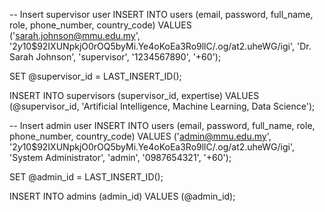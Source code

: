 -- Insert supervisor user
INSERT INTO users (email, password, full_name, role, phone_number, country_code)
VALUES ('sarah.johnson@mmu.edu.my', '$2y$10$92IXUNpkjO0rOQ5byMi.Ye4oKoEa3Ro9llC/.og/at2.uheWG/igi', 'Dr. Sarah Johnson', 'supervisor', '1234567890', '+60');

SET @supervisor_id = LAST_INSERT_ID();

INSERT INTO supervisors (supervisor_id, expertise)
VALUES (@supervisor_id, 'Artificial Intelligence, Machine Learning, Data Science');

-- Insert admin user
INSERT INTO users (email, password, full_name, role, phone_number, country_code)
VALUES ('admin@mmu.edu.my', '$2y$10$92IXUNpkjO0rOQ5byMi.Ye4oKoEa3Ro9llC/.og/at2.uheWG/igi', 'System Administrator', 'admin', '0987654321', '+60');

SET @admin_id = LAST_INSERT_ID();

INSERT INTO admins (admin_id)
VALUES (@admin_id);